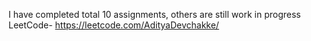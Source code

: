 I have completed total 10 assignments, others are still work in progress
LeetCode- https://leetcode.com/AdityaDevchakke/
